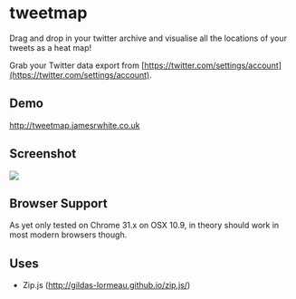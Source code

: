 tweetmap
============

Drag and drop in your twitter archive and visualise all the locations of your tweets as a heat map!

Grab your Twitter data export from [https://twitter.com/settings/account](https://twitter.com/settings/account).

Demo
-----

http://tweetmap.jamesrwhite.co.uk

Screenshot
-----------

![](https://raw.github.com/jamesrwhite/tweetmap/master/screenshot.png)

Browser Support
----------------

As yet only tested on Chrome 31.x on OSX 10.9, in theory should work in most modern browsers though.

Uses
-----

- Zip.js (http://gildas-lormeau.github.io/zip.js/)
